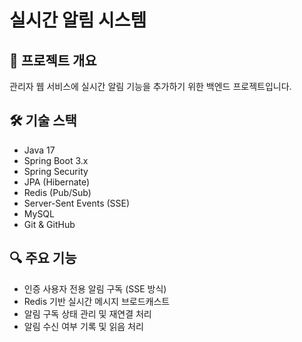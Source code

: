 # 실시간 알림 시스템

## 📌 프로젝트 개요
관리자 웹 서비스에 실시간 알림 기능을 추가하기 위한 백엔드 프로젝트입니다.

## 🛠 기술 스택
- Java 17
- Spring Boot 3.x
- Spring Security
- JPA (Hibernate)
- Redis (Pub/Sub)
- Server-Sent Events (SSE)
- MySQL
- Git & GitHub

## 🔍 주요 기능
- 인증 사용자 전용 알림 구독 (SSE 방식)
- Redis 기반 실시간 메시지 브로드캐스트
- 알림 구독 상태 관리 및 재연결 처리
- 알림 수신 여부 기록 및 읽음 처리

